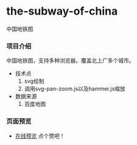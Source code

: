 # the-subway-of-china
中国地铁图


###  项目介绍
中国地铁图，支持多种浏览器。覆盖北上广多个城市。
- 技术点
    1. svg绘制
    2. 调用svg-pan-zoom.js以及hammer.js缩放
- 数据来源
    1. 百度地图


### 页面预览
- [在线预览](https://stavinli.github.io/the-subway-of-china/index.html) 点个赞吧！
